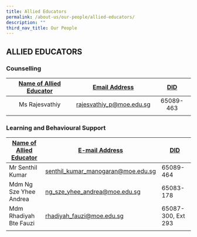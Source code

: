 ```yaml
---
title: Allied Educators
permalink: /about-us/our-people/allied-educators/
description: ""
third_nav_title: Our People
---
```

## ALLIED EDUCATORS

### Counselling

| <u>Name of Allied Educator</u> | <u>Email Address</u> | <u>DID</u> |
| :---: | :---: | :---: |
| Ms Rajesvathiy | [rajesvathiy_p@moe.edu.sg](mailto:rajesvathiy_p@moe.edu.sg) | 65089-463 | 
| | |

### Learning and Behavioural Support

| <u>Name of Allied Educator</u> | <u>E-mail Address</u> | <u>DID</u> |
|---|---|---|
| Mr Senthil Kumar | [senthil_kumar_manogaran@moe.edu.sg](mailto:senthil_kumar_manogaran@moe.edu.sg) | 65089-464 |
| Mdm Ng Sze Yhee Andrea | [ng_sze_yhee_andrea@moe.edu.sg](mailto:ng_sze_yhee_andrea@moe.edu.sg) | 65083-178 |
|  Mdm Rhadiyah Bte Fauzi |  [rhadiyah_fauzi@moe.edu.sg](mailto:rhadiyah_fauzi@moe.edu.sg) | 65087-300, Ext 293 |
| | |
